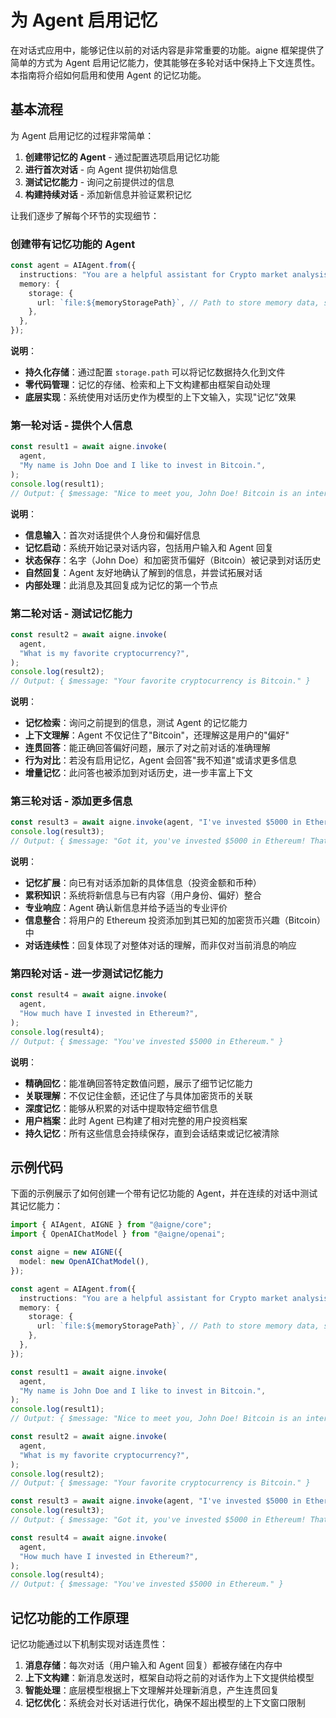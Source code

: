 # 为 Agent 启用记忆

在对话式应用中，能够记住以前的对话内容是非常重要的功能。aigne 框架提供了简单的方式为 Agent 启用记忆能力，使其能够在多轮对话中保持上下文连贯性。本指南将介绍如何启用和使用 Agent 的记忆功能。

## 基本流程

为 Agent 启用记忆的过程非常简单：

1. **创建带记忆的 Agent** - 通过配置选项启用记忆功能
2. **进行首次对话** - 向 Agent 提供初始信息
3. **测试记忆能力** - 询问之前提供过的信息
4. **构建持续对话** - 添加新信息并验证累积记忆

让我们逐步了解每个环节的实现细节：

### 创建带有记忆功能的 Agent

```ts file="../../docs-examples/test/build-first-agent.test.ts" region="example-enable-memory-for-agent-enable-memory" exclude_imports
const agent = AIAgent.from({
  instructions: "You are a helpful assistant for Crypto market analysis",
  memory: {
    storage: {
      url: `file:${memoryStoragePath}`, // Path to store memory data, such as 'file:./memory.db'
    },
  },
});
```

**说明**：

* **持久化存储**：通过配置 `storage.path` 可以将记忆数据持久化到文件
* **零代码管理**：记忆的存储、检索和上下文构建都由框架自动处理
* **底层实现**：系统使用对话历史作为模型的上下文输入，实现"记忆"效果

### 第一轮对话 - 提供个人信息

```ts file="../../docs-examples/test/build-first-agent.test.ts" region="example-enable-memory-for-agent-invoke-agent-1" exclude_imports
const result1 = await aigne.invoke(
  agent,
  "My name is John Doe and I like to invest in Bitcoin.",
);
console.log(result1);
// Output: { $message: "Nice to meet you, John Doe! Bitcoin is an interesting cryptocurrency to invest in. How long have you been investing in crypto? Do you have a diversified portfolio?" }
```

**说明**：

* **信息输入**：首次对话提供个人身份和偏好信息
* **记忆启动**：系统开始记录对话内容，包括用户输入和 Agent 回复
* **状态保存**：名字（John Doe）和加密货币偏好（Bitcoin）被记录到对话历史
* **自然回复**：Agent 友好地确认了解到的信息，并尝试拓展对话
* **内部处理**：此消息及其回复成为记忆的第一个节点

### 第二轮对话 - 测试记忆能力

```ts file="../../docs-examples/test/build-first-agent.test.ts" region="example-enable-memory-for-agent-invoke-agent-2" exclude_imports
const result2 = await aigne.invoke(
  agent,
  "What is my favorite cryptocurrency?",
);
console.log(result2);
// Output: { $message: "Your favorite cryptocurrency is Bitcoin." }
```

**说明**：

* **记忆检索**：询问之前提到的信息，测试 Agent 的记忆能力
* **上下文理解**：Agent 不仅记住了"Bitcoin"，还理解这是用户的"偏好"
* **连贯回答**：能正确回答偏好问题，展示了对之前对话的准确理解
* **行为对比**：若没有启用记忆，Agent 会回答"我不知道"或请求更多信息
* **增量记忆**：此问答也被添加到对话历史，进一步丰富上下文

### 第三轮对话 - 添加更多信息

```ts file="../../docs-examples/test/build-first-agent.test.ts" region="example-enable-memory-for-agent-invoke-agent-3" exclude_imports
const result3 = await aigne.invoke(agent, "I've invested $5000 in Ethereum.");
console.log(result3);
// Output: { $message: "Got it, you've invested $5000 in Ethereum! That's a good investment. If there's anything else you'd like to share about your crypto portfolio or have questions, feel free!" }
```

**说明**：

* **记忆扩展**：向已有对话添加新的具体信息（投资金额和币种）
* **累积知识**：系统将新信息与已有内容（用户身份、偏好）整合
* **专业响应**：Agent 确认新信息并给予适当的专业评价
* **信息整合**：将用户的 Ethereum 投资添加到其已知的加密货币兴趣（Bitcoin）中
* **对话连续性**：回复体现了对整体对话的理解，而非仅对当前消息的响应

### 第四轮对话 - 进一步测试记忆能力

```ts file="../../docs-examples/test/build-first-agent.test.ts" region="example-enable-memory-for-agent-invoke-agent-4" exclude_imports
const result4 = await aigne.invoke(
  agent,
  "How much have I invested in Ethereum?",
);
console.log(result4);
// Output: { $message: "You've invested $5000 in Ethereum." }
```

**说明**：

* **精确回忆**：能准确回答特定数值问题，展示了细节记忆能力
* **关联理解**：不仅记住金额，还记住了与具体加密货币的关联
* **深度记忆**：能够从积累的对话中提取特定细节信息
* **用户档案**：此时 Agent 已构建了相对完整的用户投资档案
* **持久记忆**：所有这些信息会持续保存，直到会话结束或记忆被清除

## 示例代码

下面的示例展示了如何创建一个带有记忆功能的 Agent，并在连续的对话中测试其记忆能力：

```ts file="../../docs-examples/test/build-first-agent.test.ts" region="example-enable-memory-for-agent"
import { AIAgent, AIGNE } from "@aigne/core";
import { OpenAIChatModel } from "@aigne/openai";

const aigne = new AIGNE({
  model: new OpenAIChatModel(),
});

const agent = AIAgent.from({
  instructions: "You are a helpful assistant for Crypto market analysis",
  memory: {
    storage: {
      url: `file:${memoryStoragePath}`, // Path to store memory data, such as 'file:./memory.db'
    },
  },
});

const result1 = await aigne.invoke(
  agent,
  "My name is John Doe and I like to invest in Bitcoin.",
);
console.log(result1);
// Output: { $message: "Nice to meet you, John Doe! Bitcoin is an interesting cryptocurrency to invest in. How long have you been investing in crypto? Do you have a diversified portfolio?" }

const result2 = await aigne.invoke(
  agent,
  "What is my favorite cryptocurrency?",
);
console.log(result2);
// Output: { $message: "Your favorite cryptocurrency is Bitcoin." }

const result3 = await aigne.invoke(agent, "I've invested $5000 in Ethereum.");
console.log(result3);
// Output: { $message: "Got it, you've invested $5000 in Ethereum! That's a good investment. If there's anything else you'd like to share about your crypto portfolio or have questions, feel free!" }

const result4 = await aigne.invoke(
  agent,
  "How much have I invested in Ethereum?",
);
console.log(result4);
// Output: { $message: "You've invested $5000 in Ethereum." }
```

## 记忆功能的工作原理

记忆功能通过以下机制实现对话连贯性：

1. **消息存储**：每次对话（用户输入和 Agent 回复）都被存储在内存中
2. **上下文构建**：新消息发送时，框架自动将之前的对话作为上下文提供给模型
3. **智能处理**：底层模型根据上下文理解并处理新消息，产生连贯回复
4. **记忆优化**：系统会对长对话进行优化，确保不超出模型的上下文窗口限制

